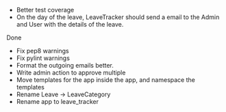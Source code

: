 * Better test coverage
* On the day of the leave, LeaveTracker should send a email to the Admin and User with the details of the leave.

Done

* Fix pep8 warnings
* Fix pylint warnings
* Format the outgoing emails better.
* Write admin action to approve multiple
* Move templates for the app inside the app, and namespace the templates
* Rename Leave -> LeaveCategory
* Rename app to leave_tracker

